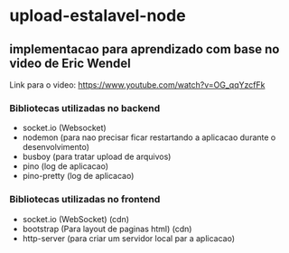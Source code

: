 # upload-estalavel-node
## implementacao para aprendizado com base no video de Eric Wendel
Link para o video: https://www.youtube.com/watch?v=OG_qqYzcfFk

### Bibliotecas utilizadas no backend
* socket.io (Websocket)
* nodemon (para nao precisar ficar restartando a aplicacao durante o desenvolvimento)
* busboy (para tratar upload de arquivos)
* pino (log de aplicacao)
* pino-pretty (log de aplicacao)
### Bibliotecas utilizadas no frontend
* socket.io (WebSocket) (cdn)
* bootstrap (Para layout de paginas html) (cdn)
* http-server (para criar um servidor local par a aplicacao)
